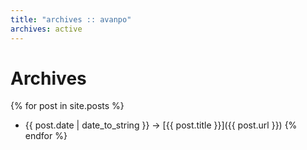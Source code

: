 ```yaml
---
title: "archives :: avanpo"
archives: active
---
```


# Archives

{% for post in site.posts %}
* <span class="date">{{ post.date | date_to_string }}</span> &rarr; [{{ post.title }}]({{ post.url }})
{% endfor %}
